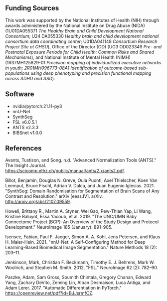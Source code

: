 ## Funding Sources

This work was supported by the National Institutes of Health (NIH) through awards administered by the National Institute on Drug Abuse (NIDA) (1U01DA055371 *The Healthy Brain and Child Development National Consortium*; U24 DA055330 *Healthy brain and child development national consortium data coordinating center*; U01DA041148 *Consortium Research Project Site at OHSU*), Office of the Director (OD) (UG3 OD023349 *Pre- and Postnatal Exposure Periods for Child Health: Common Risks and Shared Mechanisms*), and National Institute of Mental Health (NIMH) (1R37MH125829-01 *Precision mapping of individualized executive networks in youth; 2R01MH096773-08A1 Identification of outcome-based sub-populations using deep phenotyping and precision functional mapping across ADHD and ASD*).
 
## Software

- nvidia/pytorch:21.11-py3
- nnU-Net
- SynthSeg
- FSL v6.0.5.1
- ANTS v2.3.3
- BIBSnet v1.0.0

## References

Avants, Tustison, and Song. n.d. "Advanced Normalization Tools (ANTS)." The Insight Journal. https://scicomp.ethz.ch/public/manual/ants/2.x/ants2.pdf.

Billot, Benjamin, Douglas N. Greve, Oula Puonti, Axel Thielscher, Koen Van Leemput, Bruce Fischl, Adrian V. Dalca, and Juan Eugenio Iglesias. 2021. "SynthSeg: Domain Randomisation for Segmentation of Brain Scans of Any Contrast and Resolution." arXiv [eess.IV]. arXiv. http://arxiv.org/abs/2107.09559.

Howell, Brittany R., Martin A. Styner, Wei Gao, Pew-Thian Yap, Li Wang, Kristine Baluyot, Essa Yacoub, et al. 2019. "The UNC/UMN Baby Connectome Project (BCP): An Overview of the Study Design and Protocol Development." NeuroImage 185 (January): 891–905.

Isensee, Fabian, Paul F. Jaeger, Simon A. A. Kohl, Jens Petersen, and Klaus H. Maier-Hein. 2021. "nnU-Net: A Self-Configuring Method for Deep Learning-Based Biomedical Image Segmentation." Nature Methods 18 (2): 203–11.

Jenkinson, Mark, Christian F. Beckmann, Timothy E. J. Behrens, Mark W. Woolrich, and Stephen M. Smith. 2012. "FSL." NeuroImage 62 (2): 782–90.

Paszke, Adam, Sam Gross, Soumith Chintala, Gregory Chanan, Edward Yang, Zachary DeVito, Zeming Lin, Alban Desmaison, Luca Antiga, and Adam Lerer. 2017. "Automatic Differentiation in PyTorch." https://openreview.net/pdf?id=BJJsrmfCZ.
